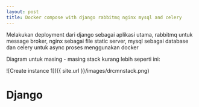 ```yaml
---
layout: post
title: Docker compose with django rabbitmq nginx mysql and celery
---
```


Melakukan deployment dari django sebagai aplikasi utama, rabbitmq untuk message broker, nginx sebagai file static server,
mysql sebagai database dan celery untuk async proses menggunakan docker

Diagram untuk masing - masing stack kurang lebih seperti ini: 

![Create instance 1]({{ site.url }}/images/drcmnstack.png)

# Django

